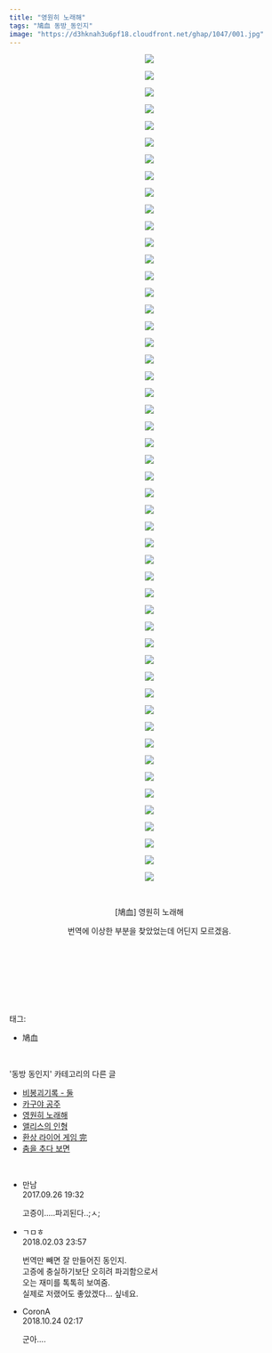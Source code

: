 ```yaml
---
title: "영원히 노래해"
tags: "鳩血 동방_동인지"
image: "https://d3hknah3u6pf18.cloudfront.net/ghap/1047/001.jpg"
---
```

<div class="article">
<p style="text-align: center; clear: none; float: none;"><img src="{{ site.imgserver4 }}/ghap/1047/001.jpg"/></p>
<p style="text-align: center; clear: none; float: none;"><img src="{{ site.imgserver4 }}/ghap/1047/002.jpg"/></p>
<p style="text-align: center; clear: none; float: none;"><img src="{{ site.imgserver4 }}/ghap/1047/003.jpg"/></p>
<p style="text-align: center; clear: none; float: none;"><img src="{{ site.imgserver4 }}/ghap/1047/004.jpg"/></p>
<p style="text-align: center; clear: none; float: none;"><img src="{{ site.imgserver4 }}/ghap/1047/005.jpg"/></p>
<p style="text-align: center; clear: none; float: none;"><img src="{{ site.imgserver4 }}/ghap/1047/006.jpg"/></p>
<p style="text-align: center; clear: none; float: none;"><img src="{{ site.imgserver4 }}/ghap/1047/007.jpg"/></p>
<p style="text-align: center; clear: none; float: none;"><img src="{{ site.imgserver4 }}/ghap/1047/008.jpg"/></p>
<p style="text-align: center; clear: none; float: none;"><img src="{{ site.imgserver4 }}/ghap/1047/009.jpg"/></p>
<p style="text-align: center; clear: none; float: none;"><img src="{{ site.imgserver4 }}/ghap/1047/010.jpg"/></p>
<p style="text-align: center; clear: none; float: none;"><img src="{{ site.imgserver4 }}/ghap/1047/011.jpg"/></p>
<p style="text-align: center; clear: none; float: none;"><img src="{{ site.imgserver4 }}/ghap/1047/012.jpg"/></p>
<p style="text-align: center; clear: none; float: none;"><img src="{{ site.imgserver4 }}/ghap/1047/013.jpg"/></p>
<p style="text-align: center; clear: none; float: none;"><img src="{{ site.imgserver4 }}/ghap/1047/014.jpg"/></p>
<p style="text-align: center; clear: none; float: none;"><img src="{{ site.imgserver4 }}/ghap/1047/015.jpg"/></p>
<p style="text-align: center; clear: none; float: none;"><img src="{{ site.imgserver4 }}/ghap/1047/016.jpg"/></p>
<p style="text-align: center; clear: none; float: none;"><img src="{{ site.imgserver4 }}/ghap/1047/017.jpg"/></p>
<p style="text-align: center; clear: none; float: none;"><img src="{{ site.imgserver4 }}/ghap/1047/018.jpg"/></p>
<p style="text-align: center; clear: none; float: none;"><img src="{{ site.imgserver4 }}/ghap/1047/019.jpg"/></p>
<p style="text-align: center; clear: none; float: none;"><img src="{{ site.imgserver4 }}/ghap/1047/020.jpg"/></p>
<p style="text-align: center; clear: none; float: none;"><img src="{{ site.imgserver4 }}/ghap/1047/021.jpg"/></p>
<p style="text-align: center; clear: none; float: none;"><img src="{{ site.imgserver4 }}/ghap/1047/022.jpg"/></p>
<p style="text-align: center; clear: none; float: none;"><img src="{{ site.imgserver4 }}/ghap/1047/023.jpg"/></p>
<p style="text-align: center; clear: none; float: none;"><img src="{{ site.imgserver4 }}/ghap/1047/024.jpg"/></p>
<p style="text-align: center; clear: none; float: none;"><img src="{{ site.imgserver4 }}/ghap/1047/025.jpg"/></p>
<p style="text-align: center; clear: none; float: none;"><img src="{{ site.imgserver4 }}/ghap/1047/026.jpg"/></p>
<p style="text-align: center; clear: none; float: none;"><img src="{{ site.imgserver4 }}/ghap/1047/027.jpg"/></p>
<p style="text-align: center; clear: none; float: none;"><img src="{{ site.imgserver4 }}/ghap/1047/028.jpg"/></p>
<p style="text-align: center; clear: none; float: none;"><img src="{{ site.imgserver4 }}/ghap/1047/029.jpg"/></p>
<p style="text-align: center; clear: none; float: none;"><img src="{{ site.imgserver4 }}/ghap/1047/030.jpg"/></p>
<p style="text-align: center; clear: none; float: none;"><img src="{{ site.imgserver4 }}/ghap/1047/031.jpg"/></p>
<p style="text-align: center; clear: none; float: none;"><img src="{{ site.imgserver4 }}/ghap/1047/032.jpg"/></p>
<p style="text-align: center; clear: none; float: none;"><img src="{{ site.imgserver4 }}/ghap/1047/033.jpg"/></p>
<p style="text-align: center; clear: none; float: none;"><img src="{{ site.imgserver4 }}/ghap/1047/034.jpg"/></p>
<p style="text-align: center; clear: none; float: none;"><img src="{{ site.imgserver4 }}/ghap/1047/035.jpg"/></p>
<p style="text-align: center; clear: none; float: none;"><img src="{{ site.imgserver4 }}/ghap/1047/036.jpg"/></p>
<p style="text-align: center; clear: none; float: none;"><img src="{{ site.imgserver4 }}/ghap/1047/037.jpg"/></p>
<p style="text-align: center; clear: none; float: none;"><img src="{{ site.imgserver4 }}/ghap/1047/038.jpg"/></p>
<p style="text-align: center; clear: none; float: none;"><img src="{{ site.imgserver4 }}/ghap/1047/039.jpg"/></p>
<p style="text-align: center; clear: none; float: none;"><img src="{{ site.imgserver4 }}/ghap/1047/040.jpg"/></p>
<p style="text-align: center; clear: none; float: none;"><img src="{{ site.imgserver4 }}/ghap/1047/041.jpg"/></p>
<p style="text-align: center; clear: none; float: none;"><img src="{{ site.imgserver4 }}/ghap/1047/042.jpg"/></p>
<p style="text-align: center; clear: none; float: none;"><img src="{{ site.imgserver4 }}/ghap/1047/043.jpg"/></p>
<p style="text-align: center; clear: none; float: none;"><img src="{{ site.imgserver4 }}/ghap/1047/044.jpg"/></p>
<p style="text-align: center; clear: none; float: none;"><img src="{{ site.imgserver4 }}/ghap/1047/045.jpg"/></p>
<p style="text-align: center; clear: none; float: none;"><img src="{{ site.imgserver4 }}/ghap/1047/046.jpg"/></p>
<p style="text-align: center; clear: none; float: none;"><img src="{{ site.imgserver4 }}/ghap/1047/047.jpg"/></p>
<p style="text-align: center; clear: none; float: none;"><img src="{{ site.imgserver4 }}/ghap/1047/048.jpg"/></p>
<p style="text-align: center; clear: none; float: none;"><img src="{{ site.imgserver4 }}/ghap/1047/049.jpg"/></p>
<p style="text-align: center; clear: none; float: none;"><img src="{{ site.imgserver4 }}/ghap/1047/050.jpg"/></p>
<p style="text-align: center; clear: none; float: none;"><br/></p>
<p style="text-align: center; clear: none; float: none;">[鳩血] 영원히 노래해</p>
<p style="text-align: center; clear: none; float: none;"></p>
<p style="text-align: center; clear: none; float: none;">번역에 이상한 부분을 찾았었는데 어딘지 모르겠음.</p>
<p style="text-align: center; clear: none; float: none;"><br/></p>
<p style="text-align: center; clear: none; float: none;"><br/></p>
<p><br/></p>
</div><br/>
<div class="tagTrail">
<p>태그: </p>
<ul>
<li>鳩血</li>
</ul>
</div><br/>
<div class="another">
<p>'동방 동인지' 카테고리의 다른 글</p>
<ul>
<li><a href="/ghap_1049">비봉괴기록 - 둘</a></li>
<li><a href="/ghap_1048">카구야 공주</a></li>
<li><a href="/ghap_1047">영원히 노래해</a></li>
<li><a href="/ghap_1046">앨리스의 인형</a></li>
<li><a href="/ghap_1044">환상 라이어 게임 完</a></li>
<li><a href="/ghap_1043">춤을 추다 보면</a></li>
</ul>
</div><br/>
<div class="cb_module cb_fluid">
<div class="cb_wrt cb_profile">
<div class="comment">
<ul>
<li class="cb_thumb_off" id="comment15091056">
<div class="cb_comment_area">
<div class="cb_info_area">
<div class="cb_section">
<span class="cb_nick_name">만남</span>
</div>
<div class="cb_section">
<span class="cb_date">2017.09.26 19:32 </span>
</div>
</div>
<div class="cb_dsc_comment">
<p class="cb_dsc">
											고증이.....파괴된다..;ㅅ;
										</p>
</div>
</div></li>
<li class="cb_thumb_off" id="comment15191238">
<div class="cb_comment_area">
<div class="cb_info_area">
<div class="cb_section">
<span class="cb_nick_name">ㄱㅁㅎ</span>
</div>
<div class="cb_section">
<span class="cb_date">2018.02.03 23:57 </span>
</div>
</div>
<div class="cb_dsc_comment">
<p class="cb_dsc">
											번역만 빼면 잘 만들어진 동인지.<br/>
고증에 충실하기보단 오히려 파괴함으로서<br/>
오는 재미를 톡톡히 보여줌.<br/>
실제로 저랬어도 좋았겠다... 싶네요.
										</p>
</div>
</div></li>
<li class="cb_thumb_off" id="comment15361058">
<div class="cb_comment_area">
<div class="cb_info_area">
<div class="cb_section">
<span class="cb_nick_name">CoronA</span>
</div>
<div class="cb_section">
<span class="cb_date">2018.10.24 02:17 </span>
</div>
</div>
<div class="cb_dsc_comment">
<p class="cb_dsc">
											군아....
										</p>
</div>
</div></li>
</ul>
</div>
</div><!-- commentList close -->
</div><br/>
